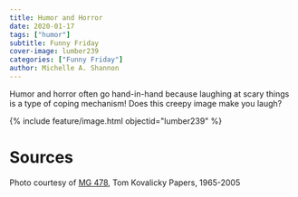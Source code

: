 ```yaml
---
title: Humor and Horror
date: 2020-01-17
tags: ["humor"]
subtitle: Funny Friday
cover-image: lumber239
categories: ["Funny Friday"]
author: Michelle A. Shannon
---
```


Humor and horror often go hand-in-hand because laughing at scary things is a type of coping mechanism! Does this creepy image make you laugh?

{% include feature/image.html objectid="lumber239" %}

# Sources

Photo courtesy of [MG 478](https://archiveswest.orbiscascade.org/ark:/80444/xv707396/), Tom Kovalicky Papers, 1965-2005